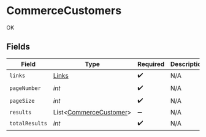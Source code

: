 # CommerceCustomers

OK


## Fields

| Field                                                             | Type                                                              | Required                                                          | Description                                                       |
| ----------------------------------------------------------------- | ----------------------------------------------------------------- | ----------------------------------------------------------------- | ----------------------------------------------------------------- |
| `links`                                                           | [Links](../../models/shared/Links.md)                             | :heavy_check_mark:                                                | N/A                                                               |
| `pageNumber`                                                      | *int*                                                             | :heavy_check_mark:                                                | N/A                                                               |
| `pageSize`                                                        | *int*                                                             | :heavy_check_mark:                                                | N/A                                                               |
| `results`                                                         | List<[CommerceCustomer](../../models/shared/CommerceCustomer.md)> | :heavy_minus_sign:                                                | N/A                                                               |
| `totalResults`                                                    | *int*                                                             | :heavy_check_mark:                                                | N/A                                                               |